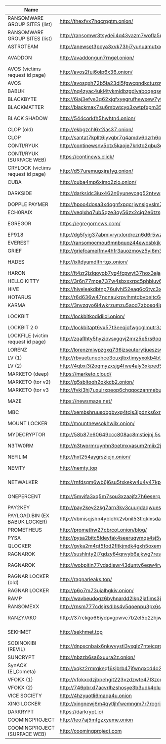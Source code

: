 |Name|Link|Status|User:Password|Tox ID|
| ------ | ------ | ------ | ------ | ------ |
|RANSOMWARE GROUP SITES (list)| http://thexfvx7hqcrpgtm.onion/|||
|RANSOMWARE GROUP SITES (list)| http://ransomwr3tsydeii4q43vazm7wofla5ujdajquitomtd47cxjtfgwyyd.onion/
|ASTROTEAM|http://anewset3pcya3xvk73hj7yunuamutxxsm5sohkdi32blhmql55tvgqad.onion/|||
|AVADDON|http://avaddongun7rngel.onion/|(CURRENTLY DOWN)||
|AVOS (victims request id page)|http://avos2fuj6olp6x36.onion/|||
|AVOS|http://avosqxh72b5ia23dl5fgwcpndkctuzqvh2iefk5imp3pi5gfhel5klad.onion|||
|BABUK|http://nq4zyac4ukl4tykmidbzgdlvaboqeqsemkp4t35bzvjeve6zm2lqcjid.onion/|||
|BLACKBYTE|http://6iaj3efye3q62xjgfxyegrufhewxew7yt4scxjd45tlfafyja6q4ctqd.onion|||
|BLACKMATTER|http://blackmax7su6mbwtcyo3xwtpfxpm356jjqrs34y4crcytpw7mifuedyd.onion/|||
|BLACK SHADOW |http://544corkfh5hwhtn4.onion/ |(CURRENTLY DOWN)||
|CLOP (old) |http://ekbgzchl6x2ias37.onion/|||
|CLOP |http://santat7kpllt6iyvqbr7q4amdv6dzrh6paatvyrzl7ry3zm72zigf4ad.onion/
|CONTI/RYUK| http://continewsnv5otx5kaoje7krkto2qbu3gtqef22mnr7eaxw3y6ncz3ad.onion/|||
|CONTI/RYUK (SURFACE WEB)| https://continews.click/|||
|CRYLOCK (victims request id page)| http://d57uremugxjrafyg.onion/
|CUBA |http://cuba4mp6ximo2zlo.onion/|||
|DARKSIDE |http://darksidc3iux462n6yunevoag52ntvwp6wulaz3zirkmh4cnz6hhj7id.onion/ |(CURRENTLY DOWN)||
|DOPPLE PAYMER |http://hpoo4dosa3x4ognfxpqcrjwnsigvslm7kv6hvmhh2yqczaxy3j6qnwad.onion/|||
|ECH0RAIX |http://veqlxhq7ub5qze3qy56zx2cig2e6tzsgxdspkubwbayqije6oatma6id.onion|||
|EGREGOR |https://egregornews.com/ |(CURRENTLY DOWN)||
|EP918 |http://dg5fyig37abmivryrxlordrczn6d6r5wzcfe2msuo5mbbu2exnu46fid.onion/|||
|EVEREST |http://ransomocmou6mnbquqz44ewosbkjk3o5qjsl3orawojexfook2j7esad.onion/|||
|GRIEF |http://griefcameifmv4hfr3auozmovz5yi6m3h3dwbuqw7baomfxoxz4qteid.onion|||
|HADES |http://ixltdyumdlthrtgx.onion/ |(CURRENTLY DOWN)||
|HARON |http://ft4zr2jzlqoyob7yg4fcpwyt37hox3ajajqnfkdvbfrkjioyunmqnpad.onion/blog.php||Chaddadgroup:Chaddadgroup|
|HELLO KITTY |http://3r6n77mpe737w4sbxxxrpc5phbluv6xhtdl5ujpnlvmck5tc7blq2rqd.onion/|||
|HIVE |http://hiveleakdbtnp76ulyhi52eag6c6tyc3xw7ez7iqy6wc34gd2nekazyd.onion/|||
|HOTARUS |http://r6d636w47ncnaukrpvlhmtdbvbeltc6enfcuuow3jclpmyga7cz374qd.onion/|||
|KARMA| http://3nvzqyo6l4wkrzumzu5aod7zbosq4ipgf7ifgj3hsvbcr5vcasordvqd.onion/|||
|LOCKBIT |http://lockbitkodidilol.onion/ |(CURRENTLY DOWN)||
|LOCKBIT 2.0 |http://lockbitapt6vx57t3eeqjofwgcglmutr3a35nygvokja5uuccip4ykyd.onion|||3085B89A0C515D2FB124D645906F5D3DA5CB97CEBEA975959AE4F95302A04E1D709C3C4AE9B7
|LOCKFILE (victim request id page)| http://zqaflhty5hyziovsxgqvj2mrz5e5rs6oqxzb54zolccfnvtn5w2johad.onion/|||B2F873769EB6B508EBC2103DDEB7366CEFB7B09AB8314DAD0C4346169072686690489B47EAEB 
|LORENZ |http://lorenzmlwpzgxq736jzseuterytjueszsvznuibanxomlpkyxk6ksoyd.onion/|||
|LV (1) |http://rbvuetuneohce3ouxjlbxtimyyxokb4btncxjbo44fbgxqy7tskinwad.onion|||
|LV (2) |http://4qbxi3i2oqmyzxsjg4fwe4aly3xkped52gq5orp6efpkeskvchqe27id.onion/|||
|MARKETO (deep)| https://marketo.cloud/|||
|MARKETO (tor v2)| http://g5sbltooh2okkcb2.onion/|||
|MARKETO (tor v3| http://fvki3hj7uxuirxpeop6chgqoczanmebutznt2mkzy6waov6w456vjuid.onion|||
|MAZE | https://newsmaze.net/ |(CURRENTLY DOWN)||
|MBC | http://xembshruusobgbvxg4tcjs3jpdnks6xrr6nbokfxadcnlc53yxir22ad.onion |||
|MOUNT LOCKER |http://mountnewsokhwilx.onion/ |(CURRENTLY DOWN)||
|MYDECRYPTOR |http://58b87e60649ccc808ac8mstiejnj.5s4ixqul2enwxrqv.onion|||
|N3TW0RM |http://n3twormruynhn3oetmxvasum2miix2jgg56xskdoyihra4wthvlgyeyd.onion/ |(CURRENTLY DOWN)||
|NEFILIM| http://hxt254aygrsziejn.onion/|||
|NEMTY |http://nemty.top |(CURRENTLY DOWN)||
|NETWALKER |http://rnfdsgm6wb6j6su5txkekw4u4y47kp2eatvu7d6xhyn5cs4lt4pdrqqd.onion |(CURRENTLY DOWN)||
|ONEPERCENT |http://5mvifa3xq5m7sou3xzaajfz7h6eserp5fnkwotohns5pgbb5oxty3zad.onion/|(CURRENTLY DOWN)||
|PAY2KEY |http://pay2key2zkg7arp3kv3cuugdaqwuesifnbofun4j6yjdw5ry7zw2asid.onion/|||
|PAYLOAD.BIN (EX BABUK LOCKER) |http://vbmisqjshn4yblehk2vbnil53tlqklxsdaztgphcilto3vdj4geao5qd.onion|||
|PROMETHEUS |http://promethw27cbrcot.onion/blog/|||
|PYSA |http://pysa2bitc5ldeyfak4seeruqymqs4sj5wt5qkcq7aoyg4h2acqieywad.onion/partners.html|||
|QLOCKER |http://gvka2m4qt5fod2fltkjmdk4gxh5oxemhpgmnmtjptms6fkgfzdd62tad.onion|||
|RAGNAROK |http://sushlnty2j7qdzy64qnvyb6ajkwg7resd3p6agc2widnawodtcedgjid.onion/|||
|RAGNAROK |http://wobpitin77vdsdiswr43duntv6eqw4rvphedutpaxycjdie6gg3binad.onion/ |(CURRENTLY DOWN)||
|RAGNAR LOCKER (old) |http://ragnarleaks.top/ |(CURRENTLY DOWN)||
|RAGNAR LOCKER |http://p6o7m73ujalhgkiv.onion/|||
|RAMP |http://wavbeudogz6byhnardd2lkp2jafims3j7tj6k6qnywchn2csngvtffqd.onion/|||
|RANSOMEXX| http://rnsm777cdsjrsdlbs4v5qoeppu3px6sb2igmh53jzrx7ipcrbjz5b2ad.onion/|||
|RANZY/AKO |http://37rckgo66iydpvgpwve7b2el5q2zhjw4tv4lmyewufnpx4lhkekxkoqd.onion/ |(CURRENTLY DOWN)||
|SEKHMET |http://sekhmet.top |(CURRENTLY DOWN)||
|SODINOKIBI (REVIL)| http://dnpscnbaix6nkwvystl3yxglz7nteicqrou3t75tpcc5532cztc46qyd.onion/|||
|SUNCRYPT |http://nbzzb6sa6xuura2z.onion/|||
|SynACK (El_Cometa)| http://xqkz2rmrqkeqf6sjbrb47jfwnqxcd4o2zvaxxzrpbh2piknms37rw2ad.onion/|||
|VFOKX (1)| http://vfokxcdzjbpehgit223vzdzwte47l3zcqtafj34qrr26htjo4uf3obid.onion/|||
|VFOKX (2)| http://746pbrxl7acvrlhzshosye3b3udk4plurpxt2pp27pojfhkkaooqiiqd.onion/|||
|VICE SOCIETY |http://4hzyuotli6maqa4u.onion|||
|XING LOCKER| http://xingnewj6m4qytljhfwemngm7r7rogrindbq7wrfeepejgxc3bwci7qd.onion/|||
|DARKRYPT| https://darkrypt.io/|||
|COOMINGPROJECT| http://teo7aj5mfgzxyeme.onion|||
|COOMINGPROJECT (SURFACE WEB)| http://coomingproject.com|||
